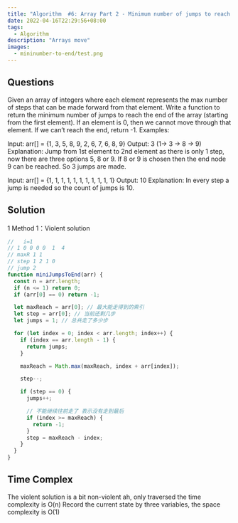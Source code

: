 ```yaml
---
title: "Algorithm  #6: Array Part 2 - Minimum number of jumps to reach end"
date: 2022-04-16T22:29:56+08:00
tags:
  - Algorithm
description: "Arrays move"
images:
  - mininumber-to-end/test.png
---
```


## Questions

Given an array of integers where each element represents the max number of steps that can be made forward from that element. Write a function to return the minimum number of jumps to reach the end of the array (starting from the first element). If an element is 0, then we cannot move through that element. If we can’t reach the end, return -1.
Examples:

Input: arr[] = {1, 3, 5, 8, 9, 2, 6, 7, 6, 8, 9}
Output: 3 (1-> 3 -> 8 -> 9)
Explanation: Jump from 1st element to 2nd element as there is only 1 step, now there are three options 5, 8 or 9. If 8 or 9 is chosen then the end node 9 can be reached. So 3 jumps are made.

Input: arr[] = {1, 1, 1, 1, 1, 1, 1, 1, 1, 1, 1}
Output: 10
Explanation: In every step a jump is
needed so the count of jumps is 10.

## Solution

1 Method 1：Violent solution

```ts
//   i=1
// 1 0 0 0 0  1  4
// maxR 1 1
// step 1 2 1 0
// jump 2
function miniJumpsToEnd(arr) {
  const n = arr.length;
  if (n <= 1) return 0;
  if (arr[0] == 0) return -1;

  let maxReach = arr[0]; // 最大能走得到的索引
  let step = arr[0]; // 当前还剩几步
  let jumps = 1; // 总共走了多少步

  for (let index = 0; index < arr.length; index++) {
    if (index == arr.length - 1) {
      return jumps;
    }

    maxReach = Math.max(maxReach, index + arr[index]);

    step--;

    if (step == 0) {
      jumps++;

      // 不能继续往前走了 表示没有走到最后
      if (index >= maxReach) {
        return -1;
      }
      step = maxReach - index;
    }
  }
}
```

## Time Complex

The violent solution is a bit non-violent ah, only traversed the time complexity is O(n)
Record the current state by three variables, the space complexity is O(1)

